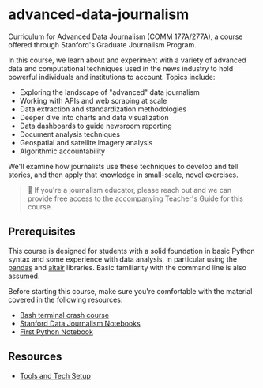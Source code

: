 # advanced-data-journalism

Curriculum for Advanced Data Journalism (COMM 177A/277A), a course offered through Stanford's Graduate Journalism Program.

In this course, we learn about and experiment with a variety of advanced data and computational techniques used in the news industry to hold powerful individuals and institutions to account. Topics include:

- Exploring the landscape of "advanced" data journalism
- Working with APIs and web scraping at scale
- Data extraction and standardization methodologies
- Deeper dive into charts and data visualization
- Data dashboards to guide newsroom reporting
- Document analysis techniques
- Geospatial and satellite imagery analysis
- Algorithmic accountability

We'll examine how journalists use these techniques to develop and tell stories, and then apply that knowledge in small-scale, novel exercises.

> :book: If you're a journalism educator, please reach out and we can provide free access to the accompanying Teacher's Guide for this course.

## Prerequisites

This course is designed for students with a solid foundation in basic Python syntax and some experience with data analysis, in particular using the [pandas](https://pandas.pydata.org/) and [altair](https://altair-viz.github.io/) libraries. Basic familiarity with the command line is also assumed.

Before starting this course, make sure you're comfortable with the material covered in the following resources:

- [Bash terminal crash course](https://github.com/stanfordjournalism/padj-code/blob/main/exercises/bash_drill.md)
- [Stanford Data Journalism Notebooks](https://stanfordjournalism.github.io/data-journalism-notebooks/lab?path=README.ipynb)
- [First Python Notebook](https://palewi.re/docs/first-python-notebook/index.html)

## Resources

- [Tools and Tech Setup](docs/tools_and_tech.md)

